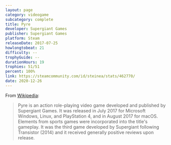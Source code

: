 ```yaml
---
layout: page
category: videogame
subcategory: complete
title: Pyre
developer: Supergiant Games
publisher: Supergiant Games
platform: Steam
releaseDate: 2017-07-25
howlongtobeat: 21
difficulty: --
trophyGuide: --
durationHours: 19
trophies: 51/51
percent: 100%
link: https://steamcommunity.com/id/steinea/stats/462770/
date: 2020-12-26
---
```


From [Wikipedia](https://en.wikipedia.org/wiki/Pyre_(video_game)):

> Pyre is an action role-playing video game developed and published by Supergiant Games. It was released in July 2017 for Microsoft Windows, Linux, and PlayStation 4, and in August 2017 for macOS. Elements from sports games were incorporated into the title's gameplay. It was the third game developed by Supergiant following Transistor (2014) and it received generally positive reviews upon release.
